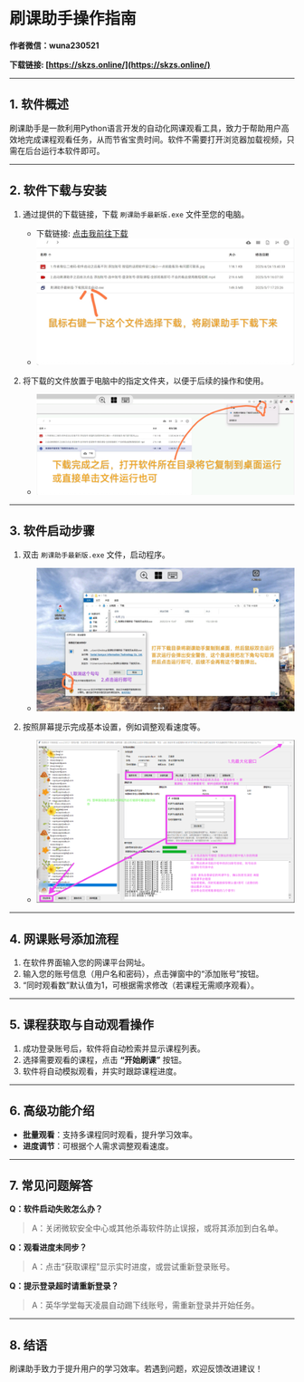 # **刷课助手操作指南**

**作者微信：wuna230521**  

**下载链接: [https://skzs.online/](https://skzs.online/)**  

---

## **1. 软件概述**  
刷课助手是一款利用Python语言开发的自动化网课观看工具，致力于帮助用户高效地完成课程观看任务，从而节省宝贵时间。软件不需要打开浏览器加载视频，只需在后台运行本软件即可。  

---

## **2. 软件下载与安装**  
1. 通过提供的下载链接，下载 `刷课助手最新版.exe` 文件至您的电脑。  
   - 下载链接: [点击我前往下载](https://skzs.online)  
   - ![下载页面截图](image1.jpg)  

2. 将下载的文件放置于电脑中的指定文件夹，以便于后续的操作和使用。  
   - ![文件存放截图](image2.jpg)  

---

## **3. 软件启动步骤**  
1. 双击 `刷课助手最新版.exe` 文件，启动程序。  
   - ![启动界面截图](image3.jpg)  

2. 按照屏幕提示完成基本设置，例如调整观看速度等。  
   - ![设置界面截图](image4.png)  

---

## **4. 网课账号添加流程**  
1. 在软件界面输入您的网课平台网址。  
2. 输入您的账号信息（用户名和密码），点击弹窗中的“添加账号”按钮。  
3. “同时观看数”默认值为1，可根据需求修改（若课程无需顺序观看）。  

---

## **5. 课程获取与自动观看操作**  
1. 成功登录账号后，软件将自动检索并显示课程列表。  
2. 选择需要观看的课程，点击 **“开始刷课”** 按钮。  
3. 软件将自动模拟观看，并实时跟踪课程进度。  

---

## **6. 高级功能介绍**  
- **批量观看**：支持多课程同时观看，提升学习效率。  
- **进度调节**：可根据个人需求调整观看速度。  

---

## **7. 常见问题解答**  
**Q：软件启动失败怎么办？**  
> A：关闭微软安全中心或其他杀毒软件防止误报，或将其添加到白名单。  

**Q：观看进度未同步？**  
> A：点击“获取课程”显示实时进度，或尝试重新登录账号。  

**Q：提示登录超时请重新登录？**  
> A：英华学堂每天凌晨自动踢下线账号，需重新登录并开始任务。  

---

## **8. 结语**  
刷课助手致力于提升用户的学习效率。若遇到问题，欢迎反馈改进建议！  
